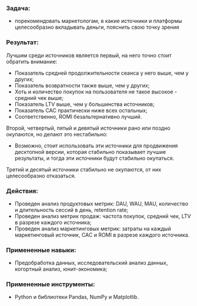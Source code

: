 ### Задача: 
- порекомендовать маркетологам, в какие источники и платформы целесообразно вкладывать деньги, пояснить свою точку зрения
### Результат:
Лучшим среди источников является первый, на него точно стоит обратить внимание: 
 - Показатель средней продолжительности сеанса у него выше, чем у других;
 - Показатель возвратности также выше, чем у других;
 - Хоть и количество покупок на пользователя не такое высокое - средний чек выше;
 - Показатель LTV выше, чем у большинства источников;
 - Показатель CAC практически ниже всех остальных;
 - Соответственно, ROMI безальтернативно лучший.

Второй, четвертый, пятый и девятый источники рано или поздно окупаются, но делают это нестабильно:
- Возможно, стоит использовать эти источники для продвижения десктопной версии, которая стабильно показывает лучшие результаты, и тогда эти источники будут стабильно окупаться.

Третий и десятый источники стабильно не окупаются, от них целесообразно отказаться.
### Действия:
- Проведен анализ продуктовых метрик: DAU, WAU, MAU, количество и длительность сессий в день, retention rate;
- Проведен анализ метрик продаж: частота покупок, средний чек, LTV в разрезе каждого источника;
- Проведен анализ маркетинговых метрик: затраты на каждый маркетинговый источник, CAC и ROMI в разрезе каждого источника.
### Примененные навыки: 
- Предобработка данных, исследовательский анализ данных, когортный анализ, юнит-экономика;
### Примененные инструменты: 
- Python и библиотеки Pandas, NumPy и Matplotlib.
